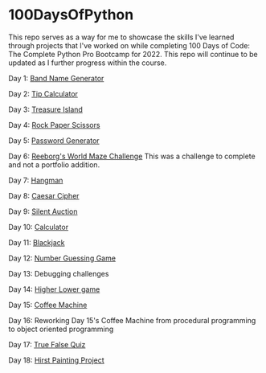 # 100DaysOfPython

This repo serves as a way for me to showcase the skills I've learned through projects that I've worked on while completing 100 Days of Code: The Complete Python Pro Bootcamp for 2022. This repo will continue to be updated as I further progress within the course.

Day 1: <a href="https://github.com/keithgaines/100DaysOfPython/tree/main/BandNameGenerator">Band Name Generator</a>

Day 2: <a href="https://github.com/keithgaines/100DaysOfPython/tree/main/TipCalculator">Tip Calculator</a>

Day 3: <a href="https://github.com/keithgaines/100DaysOfPython/tree/main/TreasureIsland">Treasure Island</a>

Day 4: <a href="https://github.com/keithgaines/100DaysOfPython/tree/main/RockPaperScissors">Rock Paper Scissors</a>

Day 5: <a href="https://github.com/keithgaines/100DaysOfPython/tree/main/PasswordGenerator">Password Generator</a>

Day 6: <a href="https://reeborg.ca/reeborg.html?lang=en&mode=python&menu=worlds%2Fmenus%2Freeborg_intro_en.json&name=Maze&url=worlds%2Ftutorial_en%2Fmaze1.json">Reeborg's World Maze Challenge<a> This was a challenge to complete and not a portfolio addition.

Day 7: <a href="https://github.com/keithgaines/100DaysOfPython/tree/main/Hangman">Hangman</a>

Day 8: <a href="https://github.com/keithgaines/100DaysOfPython/tree/main/CaesarCipher">Caesar Cipher</a>

Day 9: <a href="https://github.com/keithgaines/100DaysOfPython/tree/main/SilentAuction">Silent Auction</a>

Day 10: <a href="https://github.com/keithgaines/100DaysOfPython/tree/main/Calculator">Calculator</a>

Day 11: <a href="https://github.com/keithgaines/100DaysOfPython/tree/main/Blackjack">Blackjack</a>

Day 12: <a href="https://github.com/keithgaines/100DaysOfPython/tree/main/NumberGuessingGame">Number Guessing Game</a>

Day 13: Debugging challenges

Day 14: <a href="https://github.com/keithgaines/100DaysOfPython/tree/main/HigherLower">Higher Lower game</a>

Day 15: <a href="https://github.com/keithgaines/100DaysOfPython/tree/main/CoffeeMaker">Coffee Machine</a>

Day 16: Reworking Day 15's Coffee Machine from procedural programming to object oriented programming

Day 17: <a href="https://github.com/keithgaines/100DaysOfPython/tree/main/TrueFalseQuiz">True False Quiz</a>

Day 18: <a href="https://github.com/keithgaines/100DaysOfPython/tree/main/HirstPaintingProject">Hirst Painting Project</a>